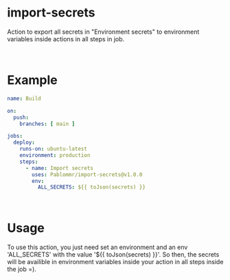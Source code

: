 # import-secrets

Action to export all secrets in "Environment secrets" to environment variables inside actions in all steps in job.

<br>

# Example
```yml
name: Build

on:
  push:
    branches: [ main ]

jobs:
  deploy:
    runs-on: ubuntu-latest
    environment: production
    steps:
      - name: Import secrets
        uses: Pablommr/import-secrets@v1.0.0
        env:
          ALL_SECRETS: ${{ toJson(secrets) }}
```


<br>

# Usage
To use this action, you just need set an environment and an env 'ALL_SECRETS' with the value '${{ toJson(secrets) }}'. So then, the secrets will be availible in environment variables inside your action in all steps inside the job =).